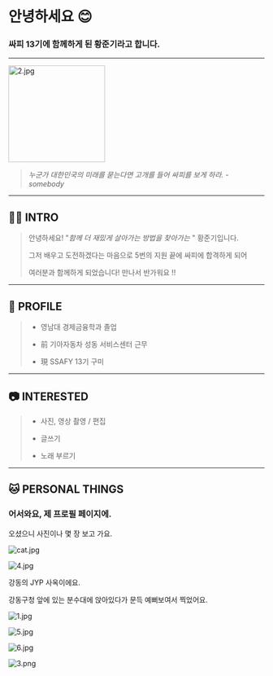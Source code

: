 # 안녕하세요 :blush:

### 싸피 13기에 함께하게 된 황준기라고 합니다.

---

<img title="" src="file:///C:/Users/SSAFY/Desktop/gitest/img/2.jpg" alt="2.jpg" width="190" data-align="center">

> *누군가 대한민국의 미래를 묻는다면 고개를 들어 싸피를 보게 하라. - somebody*

---

## :raising_hand_man: INTRO

> 안녕하세요! "*함께 더 재밌게 살아가는 방법을 찾아가는* " 황준기입니다.
> 
> 그저 배우고 도전하겠다는 마음으로 5번의 지원 끝에 싸피에 합격하게 되어
> 
> 여러분과 함께하게 되었습니다! 만나서 반가워요 !!

---

## :blue_car:  PROFILE

> - 영남대 경제금융학과 졸업
> 
> - 前 기아자동차 성동 서비스센터 근무
> 
> - 現 SSAFY 13기 구미

---

## :camera: INTERESTED

> - 사진, 영상 촬영 / 편집
> 
> - 글쓰기
> 
> - 노래 부르기

---

## :cat: PERSONAL THINGS



### 어서와요, 제 프로필 페이지에.

오셨으니 사진이나 몇 장 보고 가요.



![cat.jpg](C:\Users\SSAFY\Desktop\gitest\img\cat.jpg)



![4.jpg](C:\Users\SSAFY\Desktop\gitest\img\4.jpg)



강동의 JYP 사옥이에요.

강동구청 앞에 있는 분수대에 앉아있다가 문득 예뻐보여서 찍었어요.





![1.jpg](C:\Users\SSAFY\Desktop\gitest\img\1.jpg)

![5.jpg](C:\Users\SSAFY\Desktop\gitest\img\5.jpg)



![6.jpg](C:\Users\SSAFY\Desktop\gitest\img\6.jpg)

![3.png](C:\Users\SSAFY\Desktop\gitest\img\3.png)
